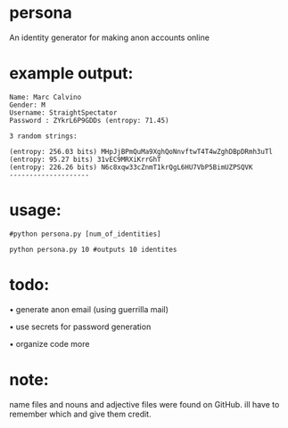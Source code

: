 # persona
An identity generator for making anon accounts online


# example output:

```
Name: Marc Calvino
Gender: M
Username: StraightSpectator
Password : ZYkrL6P9GDDs (entropy: 71.45)

3 random strings:

(entropy: 256.03 bits) MHpJjBPmQuMa9XghQoNnvftwT4T4wZghDBpDRmh3uTl
(entropy: 95.27 bits) 31vEC9MRXiKrrGhT
(entropy: 226.26 bits) N6c8xqw33cZnmT1krQgL6HU7VbP5BimUZPSQVK
--------------------
```

# usage:

```
#python persona.py [num_of_identities]

python persona.py 10 #outputs 10 identites
```

# todo:

• generate anon email (using guerrilla mail)

• use secrets for password generation

• organize code more

# note:

name files and nouns and adjective files were found on GitHub. ill have to remember which and give them credit. 
